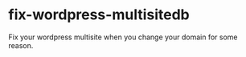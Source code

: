 fix-wordpress-multisitedb
=========================

Fix your wordpress multisite when you change your domain for some reason.
